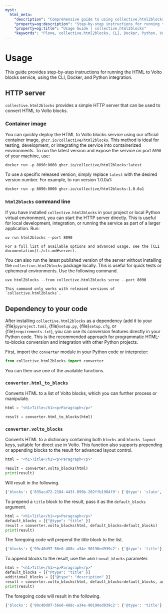 ```yaml
---
myst:
  html_meta:
    "description": "Comprehensive guide to using collective.html2blocks: run the HTTP server, use the container image, and integrate as a Python dependency."
    "property=og:description": "Step-by-step instructions for running the HTML to Volto blocks service, using the CLI, Docker, and Python integration."
    "property=og:title": "Usage Guide | collective.html2blocks"
    "keywords": "Plone, collective.html2blocks, CLI, Docker, Python, Volto, blocks, converter, API, guide, usage"
---
```


# Usage

This guide provides step-by-step instructions for running the HTML to Volto blocks service, using the CLI, Docker, and Python integration.


## HTTP server

`collective.html2blocks` provides a simple HTTP server that can be used to convert HTML to Volto blocks.


### Container image

You can quickly deploy the HTML to Volto blocks service using our official container image, `ghcr.io/collective/html2blocks`. This method is ideal for testing, development, or integrating the service into containerized environments. To run the latest version and expose the service on port `8090` of your machine, use:

```shell
docker run -p 8090:8000 ghcr.io/collective/html2blocks:latest
```

To use a specific released version, simply replace `latest` with the desired version number. For example, to run version 1.0.0a1:

```shell
docker run -p 8090:8000 ghcr.io/collective/html2blocks:1.0.0a1
```


### `html2blocks` command line

If you have installed `collective.html2blocks` in your project or local Python virtual environment, you can start the HTTP server directly. This is useful for local development, integration, or running the service as part of a larger application. Run:

```shell
uv run html2blocks --port 8090
```

```{note}
For a full list of available options and advanced usage, see the [CLI documentation](./cli.md#server).
```


You can also run the latest published version of the server without installing the `collective.html2blocks` package locally. This is useful for quick tests or ephemeral environments.
Use the following command.

```shell
uvx html2blocks --from collective.html2blocks serve --port 8090
```

```{note}
This command only works with released versions of `collective.html2blocks`.
```


## Dependency to your code

After installing `collective.html2blocks` as a dependency (add it to your {file}`pyproject.toml`, {file}`setup.py`, {file}`setup.cfg`, or {file}`requirements.txt`), you can use its conversion features directly in your Python code. This is the recommended approach for programmatic HTML-to-blocks conversion and integration with other Python projects.

First, import the `converter` module in your Python code or interpreter:

```python
from collective.html2blocks import converter
```

You can then use one of the available functions.

### `converter.html_to_blocks`

Converts HTML to a list of Volto blocks, which you can further process or manipulate.

```python
html = "<h1>Title</h1><p>Paragraph</p>"

result = converter.html_to_blocks(html)
```


### `converter.volto_blocks`

Converts HTML to a dictionary containing both `blocks` and `blocks_layout` keys, suitable for direct use in Volto.
This function also supports prepending or appending blocks to the result for advanced layout control.

```python
html = "<h1>Title</h1><p>Paragraph</p>"

result = converter.volto_blocks(html)
print(result)
```

Will result in the following.

```python
{'blocks': {'835acd72-2184-443f-899b-202ffb1984f9': {'@type': 'slate', 'plaintext': 'Title', 'value': [{'type': 'h1', 'children': [{'text': 'Title'}]}]}, 'b91949ab-b85d-4615-9327-3e7a1084fc51': {'@type': 'slate', 'plaintext': 'Paragraph', 'value': [{'type': 'p', 'children': [{'text': 'Paragraph'}]}]}}, 'blocks_layout': {'items': ['835acd72-2184-443f-899b-202ffb1984f9', 'b91949ab-b85d-4615-9327-3e7a1084fc51']}}
```

To prepend a `title` block to the result, pass it as the `default_blocks` argument.

```python
html = "<h1>Title</h1><p>Paragraph</p>"
default_blocks = [{"@type": "title" }]
result = converter.volto_blocks(html, default_blocks=default_blocks)
print(result)
```

The foregoing code will prepend the title block to the list.

```python
{'blocks': {'99c40d97-56e0-488c-a34e-90190ed939c2': {'@type': 'title'}, '835acd72-2184-443f-899b-202ffb1984f9': {'@type': 'slate', 'plaintext': 'Title', 'value': [{'type': 'h1', 'children': [{'text': 'Title'}]}]}, 'b91949ab-b85d-4615-9327-3e7a1084fc51': {'@type': 'slate', 'plaintext': 'Paragraph', 'value': [{'type': 'p', 'children': [{'text': 'Paragraph'}]}]}}, 'blocks_layout': {'items': ['99c40d97-56e0-488c-a34e-90190ed939c2', '835acd72-2184-443f-899b-202ffb1984f9', 'b91949ab-b85d-4615-9327-3e7a1084fc51']}}
```

To append blocks to the result, use the `additional_blocks` parameter.

```python
html = "<h1>Title</h1><p>Paragraph</p>"
default_blocks = [{"@type": "title" }]
additional_blocks = [{"@type": "description" }]
result = converter.volto_blocks(html, default_blocks=default_blocks, additional_blocks)
print(result)
```

The foregoing code will result in the following.

```python
{'blocks': {'99c40d97-56e0-488c-a34e-90190ed939c2': {'@type': 'title'}, '835acd72-2184-443f-899b-202ffb1984f9': {'@type': 'slate', 'plaintext': 'Title', 'value': [{'type': 'h1', 'children': [{'text': 'Title'}]}]}, 'b91949ab-b85d-4615-9327-3e7a1084fc51': {'@type': 'slate', 'plaintext': 'Paragraph', 'value': [{'type': 'p', 'children': [{'text': 'Paragraph'}]}]}, 'd34b4273-d288-46c3-bd19-f3e7caea3c93': {'@type': 'title'}}, 'blocks_layout': {'items': ['99c40d97-56e0-488c-a34e-90190ed939c2', '835acd72-2184-443f-899b-202ffb1984f9', 'b91949ab-b85d-4615-9327-3e7a1084fc51', 'd34b4273-d288-46c3-bd19-f3e7caea3c93']}}
```
